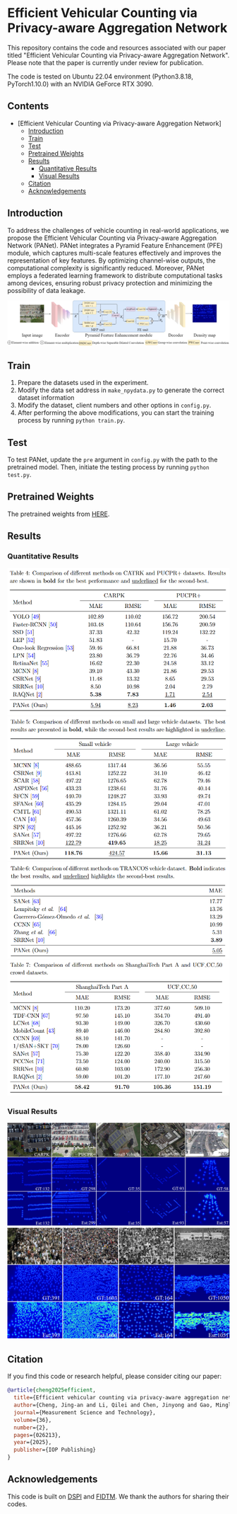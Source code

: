 # Efficient Vehicular Counting via Privacy-aware Aggregation Network

This repository contains the code and resources associated with our paper titled "Efficient Vehicular Counting via Privacy-aware Aggregation Network". Please note that the paper is currently under review for publication.

The code is tested on Ubuntu 22.04 environment (Python3.8.18, PyTorch1.10.0) with an NVIDIA GeForce RTX 3090.

## Contents

- [Efficient Vehicular Counting via Privacy-aware Aggregation Network]
  - [Introduction](#introduction)
  - [Train](#train)
  - [Test](#test)
  - [Pretrained Weights](#pretrained-weights)
  - [Results](#results)
    - [Quantitative Results](#quantitative-results)
    - [Visual Results](#visual-results)
  - [Citation](#citation)
  - [Acknowledgements](#acknowledgements)

## Introduction

To address the challenges of vehicle counting in real-world applications, we propose the Efficient Vehicular Counting via Privacy-aware Aggregation Network (PANet). PANet integrates a Pyramid Feature Enhancement (PFE) module, which captures multi-scale features effectively and improves the representation of key features. By optimizing channel-wise outputs, the computational complexity is significantly reduced. Moreover, PANet employs a federated learning framework to distribute computational tasks among devices, ensuring robust privacy protection and minimizing the possibility of data leakage.

![arch](assets/framework.jpg)

## Train

1. Prepare the datasets used in the experiment.
2. Modify the data set address in `make_npydata.py` to generate the correct dataset information
3. Modify the dataset, client numbers and other options in `config.py`.
4. After performing the above modifications, you can start the training process by running `python train.py`.

## Test

To test PANet, update the `pre` argument in `config.py` with the path to the pretrained model. Then, initiate the testing process by running `python test.py`.

## Pretrained Weights

The pretrained weights from [HERE](https://1drv.ms/f/s!Al2dMJC6HUgQrJRUCo3Ighr21TXMwg?e=dSQTCy).

## Results

### Quantitative Results

![arch](assets/carpk_pucpr.jpg)
![arch](assets/large_small.jpg)
![arch](assets/Trancos.jpg)
![arch](assets/crowd_counting.jpg)

### Visual Results

![arch](assets/vehicle.jpg)
![arch](assets/crowd.jpg)


## Citation

If you find this code or research helpful, please consider citing our paper:

```BibTeX
@article{cheng2025efficient,
  title={Efficient vehicular counting via privacy-aware aggregation network},
  author={Cheng, Jing-an and Li, Qilei and Chen, Jinyong and Gao, Mingliang},
  journal={Measurement Science and Technology},
  volume={36},
  number={2},
  pages={026213},
  year={2025},
  publisher={IOP Publishing}
}
```

## Acknowledgements

This code is built on [DSPI](https://github.com/jinyongch/DSPI) and [FIDTM](https://github.com/dk-liang/FIDTM). We thank the authors for sharing their codes.
